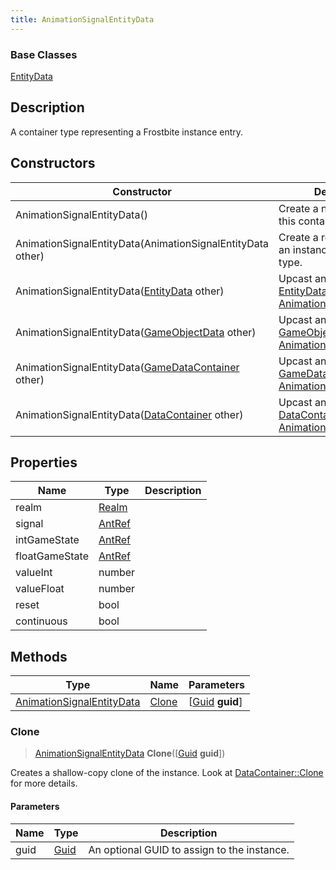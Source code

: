 ```yaml
---
title: AnimationSignalEntityData
---
```

### Base Classes

[EntityData](EntityData)

## Description

A container type representing a Frostbite instance entry.

## Constructors

| Constructor                                                                          | Description                                                                                                                               |
| ------------------------------------------------------------------------------------ | ----------------------------------------------------------------------------------------------------------------------------------------- |
| AnimationSignalEntityData()                                                          | Create a new instance of this container type.                                                                                             |
| AnimationSignalEntityData(AnimationSignalEntityData other)                           | Create a reference copy of an instance of the same type.                                                                                  |
| AnimationSignalEntityData([EntityData](EntityData) other)                            | Upcast an instance of type [EntityData](EntityData) to [AnimationSignalEntityData](AnimationSignalEntityData).                            |
| AnimationSignalEntityData([GameObjectData](GameObjectData) other)                    | Upcast an instance of type [GameObjectData](GameObjectData) to [AnimationSignalEntityData](AnimationSignalEntityData).                    |
| AnimationSignalEntityData([GameDataContainer](GameDataContainer) other)              | Upcast an instance of type [GameDataContainer](GameDataContainer) to [AnimationSignalEntityData](AnimationSignalEntityData).              |
| AnimationSignalEntityData([DataContainer](/vext/ref/shared/class/datacontainer) other) | Upcast an instance of type [DataContainer](/vext/ref/shared/class/datacontainer) to [AnimationSignalEntityData](AnimationSignalEntityData). |

## Properties

| Name           | Type             | Description |
| -------------- | ---------------- | ----------- |
| realm          | [Realm](Realm)   |             |
| signal         | [AntRef](AntRef) |             |
| intGameState   | [AntRef](AntRef) |             |
| floatGameState | [AntRef](AntRef) |             |
| valueInt       | number           |             |
| valueFloat     | number           |             |
| reset          | bool             |             |
| continuous     | bool             |             |

## Methods

| Type                                                   | Name            | Parameters                                     |
| ------------------------------------------------------ | --------------- | ---------------------------------------------- |
| [AnimationSignalEntityData](AnimationSignalEntityData) | [Clone](#clone) | \[[Guid](/vext/ref/shared/class/guid) **guid**\] |

### Clone

> [AnimationSignalEntityData](AnimationSignalEntityData) **Clone**(\[[Guid](/vext/ref/shared/class/guid) **guid**\])

Creates a shallow-copy clone of the instance. Look at [DataContainer::Clone](/vext/ref/shared/class/datacontainer#clone) for more details.

#### Parameters

| Name | Type         | Description                                 |
| ---- | ------------ | ------------------------------------------- |
| guid | [Guid](Guid) | An optional GUID to assign to the instance. |
